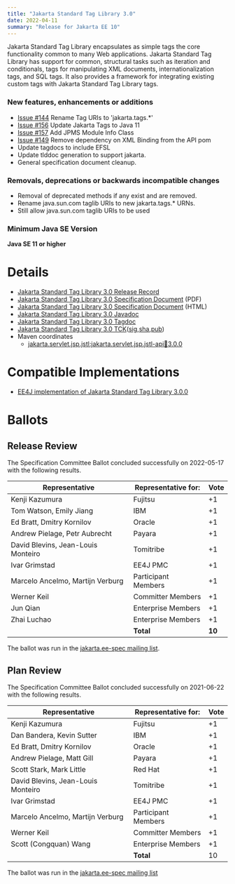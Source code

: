 ```yaml
---
title: "Jakarta Standard Tag Library 3.0"
date: 2022-04-11
summary: "Release for Jakarta EE 10"
---
```

Jakarta Standard Tag Library encapsulates as simple tags the core functionality common to many Web applications.
Jakarta Standard Tag Library has support for common, structural tasks such as iteration and conditionals, tags
for manipulating XML documents, internationalization tags, and SQL tags. It also provides a framework for integrating
existing custom tags with Jakarta Standard Tag Library tags.

### New features, enhancements or additions
<!-- List here -->
* [Issue #144](https://github.com/eclipse-ee4j/jstl-api/issues/144) Rename Tag URIs to 'jakarta.tags.*'
* [Issue #156](https://github.com/eclipse-ee4j/jstl-api/issues/156) Update Jakarta Tags to Java 11
* [Issue #157](https://github.com/eclipse-ee4j/jstl-api/issues/157) Add JPMS Module Info Class
* [Issue #149](https://github.com/eclipse-ee4j/jstl-api/issues/149) Remove dependency on XML Binding from the API pom
* Update tagdocs to include EFSL
* Update tlddoc generation to support jakarta.
* General specification document cleanup.

### Removals, deprecations or backwards incompatible changes
<!-- List here -->
* Removal of deprecated methods if any exist and are removed.
* Rename java.sun.com taglib URIs to new jakarta.tags.\* URNs.
* Still allow java.sun.com taglib URIs to be used

### Minimum Java SE Version
<!-- Specify the minimum required Java SE version for this specification -->
**Java SE 11 or higher**

# Details

* [Jakarta Standard Tag Library 3.0 Release Record](https://projects.eclipse.org/projects/ee4j.jstl/releases/3.0.0)
* [Jakarta Standard Tag Library 3.0 Specification Document](./jakarta-tags-spec-3.0.pdf) (PDF)
* [Jakarta Standard Tag Library 3.0 Specification Document](./jakarta-tags-spec-3.0.html) (HTML)
* [Jakarta Standard Tag Library 3.0 Javadoc](./apidocs)
* [Jakarta Standard Tag Library 3.0 Tagdoc](./tagdocs)
* [Jakarta Standard Tag Library 3.0 TCK](https://download.eclipse.org/jakartaee/tags/3.0/jakarta-tags-tck-3.0.0.zip)([sig](https://download.eclipse.org/jakartaee/tags/3.0/jakarta-tags-tck-3.0.0.zip.sig),[sha](https://download.eclipse.org/jakartaee/tags/3.0/jakarta-tags-tck-3.0.0.zip.sha256),[pub](https://jakarta.ee/specifications/jakartaee-spec-committee.pub))
* Maven coordinates
  * [jakarta.servlet.jsp.jstl:jakarta.servlet.jsp.jstl-api:jar:3.0.0](https://search.maven.org/artifact/jakarta.servlet.jsp.jstl/jakarta.servlet.jsp.jstl-api/3.0.0/jar)

# Compatible Implementations
* [EE4J implementation of Jakarta Standard Tag Library 3.0.0](https://github.com/eclipse-ee4j/jstl-api/releases/tag/3.0.0-IMPL-RELEASE)

# Ballots

## Release Review

The Specification Committee Ballot concluded successfully on 2022-05-17 with the following results.

| Representative                                 | Representative for: | Vote    |
|------------------------------------------------|---------------------|---------|
| Kenji Kazumura                                 | Fujitsu             |    +1   |
| Tom Watson, Emily Jiang                        | IBM                 |    +1   |
| Ed Bratt, Dmitry Kornilov                      | Oracle              |    +1   |
| Andrew Pielage, Petr Aubrecht                  | Payara              |    +1   |
| David Blevins, Jean-Louis Monteiro             | Tomitribe           |    +1   |
| Ivar Grimstad                                  | EE4J PMC            |    +1   |
| Marcelo Ancelmo, Martijn Verburg               | Participant Members |    +1   |
| Werner Keil                                    | Committer Members   |    +1   |
| Jun Qian                                       | Enterprise Members  |    +1   |
| Zhai Luchao                                    | Enterprise Members  |    +1   |
|                                                | **Total**           |  **10**  |

The ballot was run in the [jakarta.ee-spec mailing list](https://www.eclipse.org/lists/jakarta.ee-spec/msg02422.html).

## Plan Review

The Specification Committee Ballot concluded successfully on 2021-06-22 with the following results.

 | Representative                     | Representative for: |  Vote  |
 |------------------------------------|---------------------|--------|
 | Kenji Kazumura                     | Fujitsu             |  +1    |
 | Dan Bandera, Kevin Sutter          | IBM                 |  +1    |
 | Ed Bratt, Dmitry Kornilov          | Oracle              |  +1    |
 | Andrew Pielage, Matt Gill          | Payara              |  +1    |
 | Scott Stark, Mark Little           | Red Hat             |  +1    |
 | David Blevins, Jean-Louis Monteiro | Tomitribe           |  +1    |
 | Ivar Grimstad                      | EE4J PMC            |  +1    |
 | Marcelo Ancelmo, Martijn Verburg   | Participant Members |  +1    |
 | Werner Keil                        | Committer Members   |  +1    |
 | Scott (Congquan) Wang              | Enterprise Members  |  +1    |
 |                                    | **Total**           |  10 |

 The ballot was run in the [jakarta.ee-spec mailing list](https://www.eclipse.org/lists/jakarta.ee-spec/msg01868.html)
